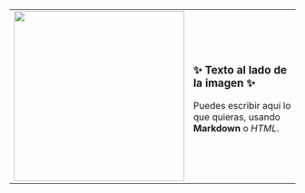 <p align="right">
  <table>
    <tr>
      <td>
        <kbd>
          <img src="https://i.pinimg.com/originals/da/7e/60/da7e60bdbd618963e42b1beda0dc769b.jpg?semt=ais_hybrid&w=740" width="300">
        </kbd>
      </td>
      <td>
        <h3>✨ Texto al lado de la imagen ✨</h3>
        <p>Puedes escribir aquí lo que quieras, usando <strong>Markdown</strong> o <em>HTML</em>.</p>
      </td>
    </tr>
  </table>
</p>
